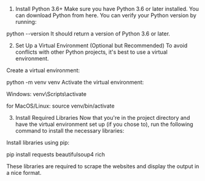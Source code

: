 1. Install Python 3.6+
Make sure you have Python 3.6 or later installed. You can download Python from here.
You can verify your Python version by running:

python --version
It should return a version of Python 3.6 or later.

2. Set Up a Virtual Environment (Optional but Recommended)
To avoid conflicts with other Python projects, it's best to use a virtual environment.

Create a virtual environment:

python -m venv venv
Activate the virtual environment:

Windows:
venv\Scripts\activate

for MacOS/Linux:
source venv/bin/activate

3. Install Required Libraries
Now that you're in the project directory and have the virtual environment set up (if you chose to), run the following command to install the necessary libraries:

Install libraries using pip:

pip install requests beautifulsoup4 rich

These libraries are required to scrape the websites and display the output in a nice format.
